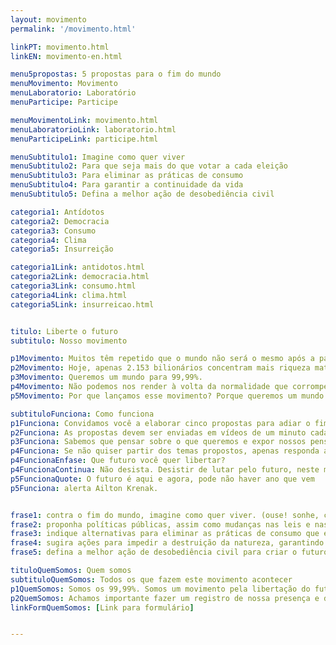 ```yaml
---
layout: movimento
permalink: '/movimento.html'

linkPT: movimento.html
linkEN: movimento-en.html

menu5propostas: 5 propostas para o fim do mundo
menuMovimento: Movimento
menuLaboratorio: Laboratório
menuParticipe: Participe

menuMovimentoLink: movimento.html
menuLaboratorioLink: laboratorio.html
menuParticipeLink: participe.html 

menuSubtitulo1: Imagine como quer viver
menuSubtitulo2: Para que seja mais do que votar a cada eleição
menuSubtitulo3: Para eliminar as práticas de consumo
menuSubtitulo4: Para garantir a continuidade da vida
menuSubtitulo5: Defina a melhor ação de desobediência civil

categoria1: Antídotos
categoria2: Democracia
categoria3: Consumo
categoria4: Clima
categoria5: Insurreição

categoria1Link: antidotos.html
categoria2Link: democracia.html
categoria3Link: consumo.html
categoria4Link: clima.html
categoria5Link: insurreicao.html


titulo: Liberte o futuro
subtitulo: Nosso movimento

p1Movimento: Muitos têm repetido que o mundo não será o mesmo após a pandemia provocada pelo novo coronavírus. Não será. Mas poderá ser ainda pior.
p2Movimento: Hoje, apenas 2.153 bilionários concentram mais riqueza material do que 60% dos outros 7.790.000.000 de seres humanos que habitam o planeta. Eles representam uma fração tão insignificante no conjunto da população global que os números falham em torná-los visíveis como porcentagem. A desigualdade racial, social, de gênero e de espécie que provocam, porém, é brutalmente visível.
p3Movimento: Queremos um mundo para 99,99%.
p4Movimento: Não podemos nos render à volta da normalidade que corrompe a natureza e condena bilhões à pobreza e à exaustão de seus corpos. Não devemos permitir que a Amazônia, cada vez mais perto do ponto de não retorno, siga sendo destruída. Precisamos usar a suspensão das atividades econômicas imposta pelo vírus para voltar a imaginar um futuro onde possamos e queremos viver. Estamos em isolamento físico, mas não em isolamento social. As ideias precisam circular. Imaginar o futuro já é começar a criá-lo.
p5Movimento: Por que lançamos esse movimento? Porque queremos um mundo para os humanos e suas futuras gerações – e também para todos os seres não humanos que habitam a Terra. Temos que nos juntar em torno dessa urgência. Se não nos movermos, teremos apenas um futuro hostil, num planeta devorado pelo capitalismo e pela crise climática causada por um modo de produção incompatível com a vida. A destruição da natureza, da qual a maioria dos humanos tragicamente se descolou, provocará cada vez mais pandemias e está levando o planeta ao superaquecimento. Lançamos esse movimento porque não queremos ser abatidos como gado. Seja no campo ou na cidade, queremos viver como floresta – em pé – e lutar.

subtituloFunciona: Como funciona
p1Funciona: Convidamos você a elaborar cinco propostas para adiar o fim do mundo, imaginando possibilidades de futuros pós-pandemia de covid-19. Acreditamos que perguntas são tão importantes quanto respostas. Para ajudar nesse exercício de imaginação, sugerimos os cinco pontos abaixo. Os temas são disparadores para você criar suas perguntas e, em seguida, respondê-las.
p2Funciona: As propostas devem ser enviadas em vídeos de um minuto cada. No início de cada um deles, diga seu nome e em que cidade e país você vive. Os vídeos, gravados na posição horizontal, devem ser postados nas redes sociais com a (hashtag) #liberteofuturo ou enviados por Whatsapp +55 (11) 975579830. Estes vídeos serão reunidos nesta plataforma digital aberta. O material produzido não pertence a ninguém em particular, é de todos nós coletivamente. Você pode divulgar, analisar e realizar ações.
p3Funciona: Sabemos que pensar sobre o que queremos e expor nossos pensamentos para o mundo pode ser difícil. É mesmo difícil tentar mudar o mundo. Quando você começar, vai perceber que o gesto de imaginar - sozinho ou com seu grupo de amigos, comunidade, coletivo, organização ou empresa - já está mudando você. A imaginação é uma força poderosa.
p4Funciona: Se não quiser partir dos temas propostos, apenas responda a uma única pergunta 
p4FuncionaEnfase: Que futuro você quer libertar?
p4FuncionaContinua: Não desista. Desistir de lutar pelo futuro, neste momento histórico, pode significar desistir do presente.
p5FuncionaQuote: O futuro é aqui e agora, pode não haver ano que vem
p5Funciona: alerta Ailton Krenak.


frase1: contra o fim do mundo, imagine como quer viver. (ouse! sonhe, crie, extrapole a razão.);
frase2: proponha políticas públicas, assim como mudanças nas leis e nas normas, para reduzir as desigualdades de raça, gênero e classe e para que a democracia seja mais do que votar a cada eleição. (ouse! e seja objetivo.);
frase3: indique alternativas para eliminar as práticas de consumo que escravizam a nossa e as outras espécies. (ouse! e seja específico.);
frase4: sugira ações para impedir a destruição da natureza, garantindo a continuidade de todas as formas de vida no planeta. (ouse! e seja combatente.);
frase5: defina a melhor ação de desobediência civil para criar o futuro onde você quer viver. (ouse!).

tituloQuemSomos: Quem somos
subtituloQuemSomos: Todos os que fazem este movimento acontecer
p1QuemSomos: Somos os 99,99%. Somos um movimento pela libertação do futuro. E em movimento crescemos a cada dia. Não há autoria, não há captura. Convidamos cada um a contribuir com uma reflexão crítica e dinâmica sobre o momento pós-pandemia e sobre outro mundo possível. Nessa rede nós somos rio e rua, imaginação e realidade, somos humanos e mais que humanos. A maneira como o mundo girava até a crise do novo coronavírus é uma catástrofe anunciada. Temos uma das últimas oportunidades para desviar a rota que nos carrega velozmente ao abismo e que já inaugurou o tempo das pandemias.
p2QuemSomos: Achamos importante fazer um registro de nossa presença e de nossa imaginação. Isso ajudará a compreender quem somos e o que queremos. Permite também a criação de um documento vivo para as gerações futuras e uma fonte de pesquisas para compreender esse momento limite do planeta. Criamos abaixo um antiformulário, com perguntas que ajudam a compreender você melhor e, compreendendo você, podemos compreender melhor o mundo em que vivemos. Se você quiser compor este movimento conosco, pedimos que complete o antiformulário como desejar - todo ou apenas em parte.
linkFormQuemSomos: [Link para formulário]


---
```


